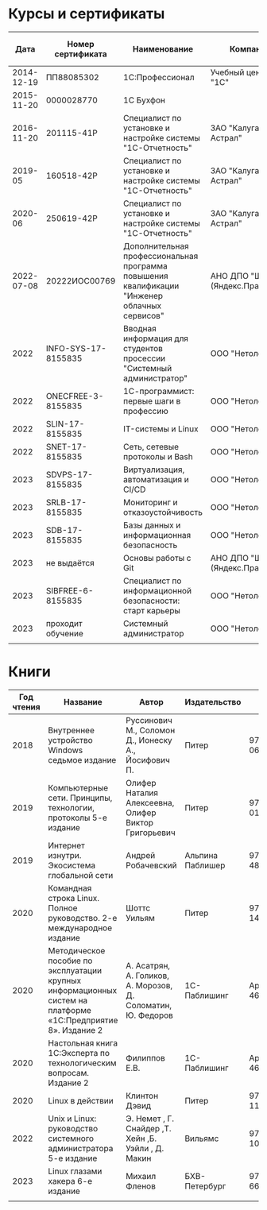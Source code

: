 # Курсы и сертификаты
|Дата|Номер сертификата|Наименование|Компания|Ссылка для скачивания|
|---|---|---|---|---|
|2014-12-19|ПП88085302|1С:Профессионал|Учебный центр ООО "1С"|[сертифкат в *.pdf](<https://github.com/lipinra/certificates/blob/master/2014/1С Профессионал.pdf>)|
|2015-11-20|0000028770|1С Бухфон||[сертифкат в *.pdf](<https://github.com/lipinra/certificates/blob/master/2015/1С-Бухфон.pdf>)|
|2016-11-20|201115-41Р|Специалист по установке и настройке системы "1С-Отчетность"|ЗАО "Калуга Астрал"|[сертифкат в *.pdf](<https://github.com/lipinra/certificates/blob/master/2016/Специалист по установке и настройке системы 1С-Отчетность 2016.pdf>)|
|2019-05|160518-42Р|Специалист по установке и настройке системы "1С-Отчетность"|ЗАО "Калуга Астрал"|[сертифкат в *.pdf](<https://github.com/lipinra/certificates/blob/master/2019/Специалист по установке и настройке системы 1С-Отчетность 2019.pdf>)|
|2020-06|250619-42Р|Специалист по установке и настройке системы "1С-Отчетность"|ЗАО "Калуга Астрал"|[сертифкат в *.pdf](<https://github.com/lipinra/certificates/blob/master/2020/Специалист по установке и настройке системы 1С-Отчетность 2020.pdf>)|
|2022-07-08|20222ИОС00769|Дополнительная профессиональная программа повышения квалификации "Инженер облачных сервисов"|АНО ДПО "ШАД" (Яндекс.Практикум)|[сертифкат в *.pdf](<https://github.com/lipinra/certificates/blob/master/2022/Инженер облачных сервисов.pdf>)|
|2022|INFO-SYS-17-8155835|Вводная информация для студентов просессии "Системный администратор"|ООО "Нетология"|[сертифкат в *.jpg](<https://github.com/lipinra/certificates/blob/master/2022/Вводная информация для студентов просессии "Системный администратор".jpg>)|
|2022|ONECFREE-3-8155835|1С-программист: первые шаги в профессию|ООО "Нетология"|[сертифкат в *.pdf](<https://github.com/lipinra/certificates/blob/master/2022/1С-программист первые шаги в профессию.pdf>)|
|2022|SLIN-17-8155835|IT-системы и Linux|ООО "Нетология"|[сертифкат в *.pdf](<https://github.com/lipinra/certificates/blob/master/2022/IT-системы и Linux.pdf>)|
|2022|SNET-17-8155835|Сеть, сетевые протоколы и Bash|ООО "Нетология"|[сертифкат в *.pdf](<https://github.com/lipinra/certificates/blob/master/2022/Сеть, сетевые протоколы и Bash.pdf>)|
|2023|SDVPS-17-8155835|Виртуализация, автоматизация и CI/CD|ООО "Нетология"|[сертифкат в *.pdf](<https://github.com/lipinra/certificates/blob/master/2023/Виртуализация, автоматизация и CI CD.pdf>)|
|2023|SRLB-17-8155835|Мониторинг и отказоустойчивость|ООО "Нетология"|[сертифкат в *.pdf](<https://github.com/lipinra/certificates/blob/master/2023/Мониторинг и отказоустойчивость.pdf>)|
|2023|SDB-17-8155835|Базы данных и информационная безопасность|ООО "Нетология"|[сертифкат в *.pdf](<https://github.com/lipinra/certificates/blob/master/2023/Базы данных и информационная безопасность.pdf>)|
|2023|не выдаётся|Основы работы с Git|АНО ДПО "ШАД" (Яндекс.Практикум)||
|2023|SIBFREE-6-8155835|Специалист по информационной безопасности: старт карьеры|ООО "Нетология"|[сертифкат в *.pdf](<https://github.com/lipinra/certificates/blob/master/2023/Специалист по информационной безопасности старт карьеры.pdf>)|
|2023|проходит обучение|Системный администратор|ООО "Нетология"||
||||||

# Книги
|Год чтения|Название|Автор|Издательство|ISBN|Год выпуска|
|---|---|---|---|---|---|
|2018|Внутреннее устройство Windows седьмое издание|Руссинович М., Соломон Д., Ионеску А., Йосифович П. |Питер|978-5-4461-0663-9|2017|
|2019|Компьютерные сети. Принципы, технологии, протоколы 5-е издание|Олифер Наталия Алексеевна, Олифер Виктор Григорьевич|Питер|978-5-496-01967-5|2018|
|2019|Интернет изнутри. Экосистема глобальной сети|Андрей Робачевский|Альпина Паблишер|978-5-9614-4803-0|2017|
|2020|Командная строка Linux. Полное руководство. 2-е международное издание|Шоттс Уильям|Питер|978-5-4461-1430-6|2020|
|2020|Методическое пособие по эксплуатации крупных информационных систем на платформе «1С:Предприятие 8». Издание 2|А. Асатрян, А. Голиков, А. Морозов, Д. Соломатин, Ю. Федоров|1С-Паблишинг|Арт. 4601546133908|2018|
|2020|Настольная книга 1С:Эксперта по технологическим вопросам. Издание 2|Филиппов Е.В.|1С-Паблишинг|Арт. 4601546118530|2015|
|2020|Linux в действии|Клинтон Дэвид|Питер|978-5-4461-1199-2|2020|
|2022|Unix и Linux: руководство системного администратора 5-е издание|Э. Немет , Г. Снайдер ,Т. Хейн ,Б. Уэйли , Д. Макин|Вильямс|978-5-907144-10-1|2020|
|2023|Linux глазами хакера 6-е издание|Михаил Фленов|БХВ-Петербург|978-5-9775-6699-5|2022|
|||||||